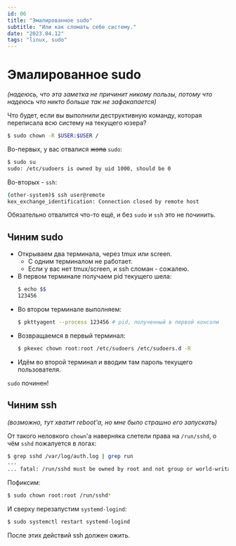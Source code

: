 ```yaml
---
id: 06
title: "Эмалированное sudo"
subtitle: "Или как сломать себе систему."
date: "2023.04.12"
tags: "linux, sudo"
---
```


# Эмалированное sudo

*(надеюсь, что эта заметка не причинит никому пользы, потому что надеюсь что никто больше так не зафакапается)*

Что будет, если вы выполнили деструктивную команду, которая переписала всю систему на текущего юзера?
```sh
$ sudo chown -R $USER:$USER / 
```

Во-первых, у вас отвалися ~~жопа~~ `sudo`:
```sh
$ sudo su
sudo: /etc/sudoers is owned by uid 1000, should be 0
```

Во-вторых - `ssh`:
```sh
(other-system)$ ssh user@remote
kex_exchange_identification: Connection closed by remote host
```

Обязательно отвалится что-то ещё, и без `sudo` и `ssh` это не починить.

## Чиним sudo

* Открываем два терминала, через tmux или screen.
  * С одним терминалом не работает.
  * Если у вас нет tmux/screen, и ssh сломан - сожалею.
* В первом терминале получаем pid текущего шела:
  ```sh
  $ echo $$
  123456
  ```
* Во втором терминале выполняем:
  ```sh
  $ pkttyagent --process 123456 # pid, полученный в первой консоли
  ```
* Возвращаемся в первый терминал:
  ```sh
  $ pkexec chown root:root /etc/sudoers /etc/sudoers.d -R
  ```
* Идём во второй терминал и вводим там пароль текущего пользователя.

`sudo` починен!

## Чиним ssh

*(возможно, тут хватит reboot'а, но мне было страшно его запускать)*

От такого неловкого `chown`'а наверняка слетели права на `/run/sshd`,
о чём `sshd` пожалуется в логах:
```sh
$ grep sshd /var/log/auth.log | grep run
...
... fatal: /run/sshd must be owned by root and not group or world-writable.
```

Пофиксим:
```sh
$ sudo chown root:root /run/sshd*
```

И сверху перезапустим `systemd-logind`:
```sh
$ sudo systemctl restart systemd-logind
```

После этих действий ssh должен ожить.
